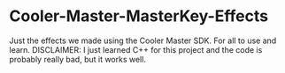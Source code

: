 # Cooler-Master-MasterKey-Effects
Just the effects we made using the Cooler Master SDK. For all to use and learn.
DISCLAIMER: I just learned C++ for this project and the code is probably really bad, but it works well. 

